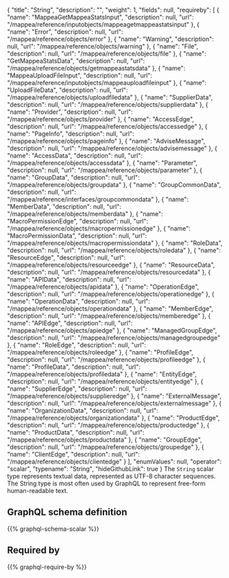 {
  "title": "String",
  "description": "",
  "weight": 1,
  "fields": null,
  "requireby": [
    {
      "name": "MappeaGetMappeaStatsInput",
      "description": null,
      "url": "/mappea/reference/inputobjects/mappeagetmappeastatsinput"
    },
    {
      "name": "Error",
      "description": null,
      "url": "/mappea/reference/objects/error"
    },
    {
      "name": "Warning",
      "description": null,
      "url": "/mappea/reference/objects/warning"
    },
    {
      "name": "File",
      "description": null,
      "url": "/mappea/reference/objects/file"
    },
    {
      "name": "GetMappeaStatsData",
      "description": null,
      "url": "/mappea/reference/objects/getmappeastatsdata"
    },
    {
      "name": "MappeaUploadFileInput",
      "description": null,
      "url": "/mappea/reference/inputobjects/mappeauploadfileinput"
    },
    {
      "name": "UploadFileData",
      "description": null,
      "url": "/mappea/reference/objects/uploadfiledata"
    },
    {
      "name": "SupplierData",
      "description": null,
      "url": "/mappea/reference/objects/supplierdata"
    },
    {
      "name": "Provider",
      "description": null,
      "url": "/mappea/reference/objects/provider"
    },
    {
      "name": "AccessEdge",
      "description": null,
      "url": "/mappea/reference/objects/accessedge"
    },
    {
      "name": "PageInfo",
      "description": null,
      "url": "/mappea/reference/objects/pageinfo"
    },
    {
      "name": "AdviseMessage",
      "description": null,
      "url": "/mappea/reference/objects/advisemessage"
    },
    {
      "name": "AccessData",
      "description": null,
      "url": "/mappea/reference/objects/accessdata"
    },
    {
      "name": "Parameter",
      "description": null,
      "url": "/mappea/reference/objects/parameter"
    },
    {
      "name": "GroupData",
      "description": null,
      "url": "/mappea/reference/objects/groupdata"
    },
    {
      "name": "GroupCommonData",
      "description": null,
      "url": "/mappea/reference/interfaces/groupcommondata"
    },
    {
      "name": "MemberData",
      "description": null,
      "url": "/mappea/reference/objects/memberdata"
    },
    {
      "name": "MacroPermissionEdge",
      "description": null,
      "url": "/mappea/reference/objects/macropermissionedge"
    },
    {
      "name": "MacroPermissionData",
      "description": null,
      "url": "/mappea/reference/objects/macropermissiondata"
    },
    {
      "name": "RoleData",
      "description": null,
      "url": "/mappea/reference/objects/roledata"
    },
    {
      "name": "ResourceEdge",
      "description": null,
      "url": "/mappea/reference/objects/resourceedge"
    },
    {
      "name": "ResourceData",
      "description": null,
      "url": "/mappea/reference/objects/resourcedata"
    },
    {
      "name": "APIData",
      "description": null,
      "url": "/mappea/reference/objects/apidata"
    },
    {
      "name": "OperationEdge",
      "description": null,
      "url": "/mappea/reference/objects/operationedge"
    },
    {
      "name": "OperationData",
      "description": null,
      "url": "/mappea/reference/objects/operationdata"
    },
    {
      "name": "MemberEdge",
      "description": null,
      "url": "/mappea/reference/objects/memberedge"
    },
    {
      "name": "APIEdge",
      "description": null,
      "url": "/mappea/reference/objects/apiedge"
    },
    {
      "name": "ManagedGroupEdge",
      "description": null,
      "url": "/mappea/reference/objects/managedgroupedge"
    },
    {
      "name": "RoleEdge",
      "description": null,
      "url": "/mappea/reference/objects/roleedge"
    },
    {
      "name": "ProfileEdge",
      "description": null,
      "url": "/mappea/reference/objects/profileedge"
    },
    {
      "name": "ProfileData",
      "description": null,
      "url": "/mappea/reference/objects/profiledata"
    },
    {
      "name": "EntityEdge",
      "description": null,
      "url": "/mappea/reference/objects/entityedge"
    },
    {
      "name": "SupplierEdge",
      "description": null,
      "url": "/mappea/reference/objects/supplieredge"
    },
    {
      "name": "ExternalMessage",
      "description": null,
      "url": "/mappea/reference/objects/externalmessage"
    },
    {
      "name": "OrganizationData",
      "description": null,
      "url": "/mappea/reference/objects/organizationdata"
    },
    {
      "name": "ProductEdge",
      "description": null,
      "url": "/mappea/reference/objects/productedge"
    },
    {
      "name": "ProductData",
      "description": null,
      "url": "/mappea/reference/objects/productdata"
    },
    {
      "name": "GroupEdge",
      "description": null,
      "url": "/mappea/reference/objects/groupedge"
    },
    {
      "name": "ClientEdge",
      "description": null,
      "url": "/mappea/reference/objects/clientedge"
    }
  ],
  "enumValues": null,
  "operator": "scalar",
  "typename": "String",
  "hideGithubLink": true
}
The `String` scalar type represents textual data, represented as UTF-8 character sequences. The String type is most often used by GraphQL to represent free-form human-readable text.
## GraphQL schema definition

{{% graphql-schema-scalar %}}

## Required by

{{% graphql-require-by %}}
